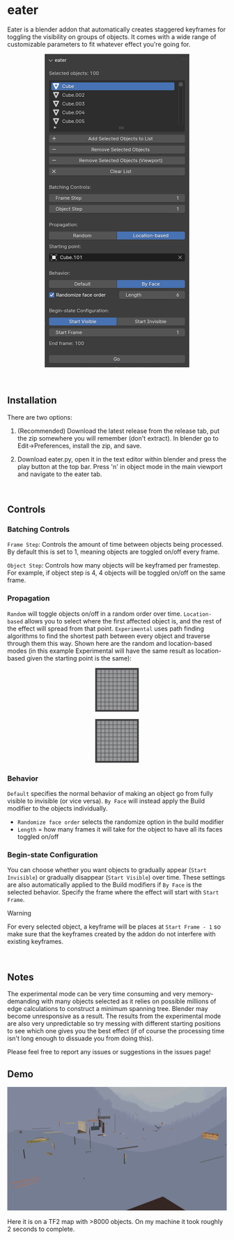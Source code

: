 # eater
Eater is a blender addon that automatically creates staggered keyframes for toggling the visibility on groups of objects. It comes with a wide range of customizable parameters to fit whatever effect you're going for.

<p align="center">
  <img src="demos/eater_ui.png">
</p>

<br>

## Installation
There are two options:
1. (Recommended) Download the latest release from the release tab, put the zip somewhere you will remember (don't extract). In blender go to Edit->Preferences, install the zip, and save.

2. Download eater.py, open it in the text editor within blender and press the play button at the top bar. Press 'n' in object mode in the main viewport and navigate to the eater tab.

<br>

## Controls
### Batching Controls
`Frame Step`: Controls the amount of time between objects being processed. By default this is set to 1, meaning objects are toggled on/off every frame.

`Object Step`: Controls how many objects will be keyframed per framestep. For example, if object step is 4, 4 objects will be toggled on/off on the same frame.

### Propagation
`Random` will toggle objects on/off in a random order over time. `Location-based` allows you to select where the first affected object is, and the rest of the effect will spread from that point. `Experimental` uses path finding algorithms to find the shortest path between every object and traverse through them this way. Shown here are the random and location-based modes (in this example Experimental will have the same result as location-based given the starting point is the same):


<p align="center">
  <img src="demos/demo_random.gif" width="100" height="100" />
</p>

<p align="center">
  <img src="demos/demo_location.gif" width="100" height="100" />
</p>

### Behavior
`Default` specifies the normal behavior of making an object go from fully visible to invisible (or vice versa).
`By Face` will instead apply the Build modifier to the objects individually.
  - `Randomize face order` selects the randomize option in the build modifier
  - `Length` = how many frames it will take for the object to have all its faces toggled on/off

### Begin-state Configuration
You can choose whether you want objects to gradually appear (`Start Invisible`) or gradually disappear (`Start Visible`) over time. These settings are also automatically applied to the Build modifiers if `By Face` is the selected behavior.
Specify the frame where the effect will start with `Start Frame`. 
> [!WARNING]
> For every selected object, a keyframe will be places at `Start Frame - 1` so make sure that the keyframes created by the addon do not interfere with existing keyframes.

<br>

## Notes
The experimental mode can be very time consuming and very memory-demanding with many objects selected as it relies on possible millions of edge calculations to construct a minimum spanning tree. Blender may become unresponsive as a result.
The results from the experimental mode are also very unpredictable so try messing with different starting positions to see which one gives you the best effect (if of course the processing time isn't long enough to dissuade you from doing this).

Please feel free to report any issues or suggestions in the issues page!

## Demo

<p align="center">
  <img src="demos/demo_map.gif" />
</p>

Here it is on a TF2 map with >8000 objects. On my machine it took roughly 2 seconds to complete.

